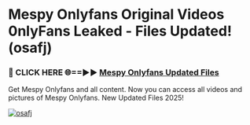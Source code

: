 # Mespy Onlyfans Original Videos 0nlyFans Leaked - Files Updated! (osafj)

<h3>🔴 CLICK HERE 🌐==►► <a href="https://tinyurl.com/2jnfzry5" rel="nofollow">Mespy Onlyfans Updated Files</a></h3>

Get Mespy Onlyfans and all content. Now you can access all videos and pictures of Mespy Onlyfans. New Updated Files 2025!

[![osafj](https://i.imgur.com/GyGTBgg.gif)](https://tinyurl.com/2jnfzry5)
